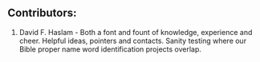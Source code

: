 ## Contributors:

1. David F. Haslam - Both a font and fount of knowledge, experience and cheer. Helpful ideas, pointers and contacts. Sanity testing where our Bible proper name word identification projects overlap.
